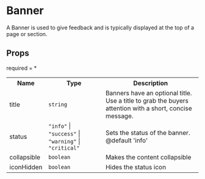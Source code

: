 # Banner

A Banner is used to give feedback and is typically displayed at the top of a page or section.
 
## Props
required = *
<table><tr><th>Name</th><th>Type</th><th>Description</th></tr><tr><td>title</td><td><code>string</code></td><td>Banners have an optional title. Use a title to grab the buyers attention with a short, concise message. </td></tr><tr><td>status</td><td><code>"info"</code> | <code>"success"</code> | <code>"warning"</code> | <code>"critical"</code></td><td>Sets the status of the banner.  @default 'info' </td></tr><tr><td>collapsible</td><td><code>boolean</code></td><td>Makes the content collapsible </td></tr><tr><td>iconHidden</td><td><code>boolean</code></td><td>Hides the status icon </td></tr></table>